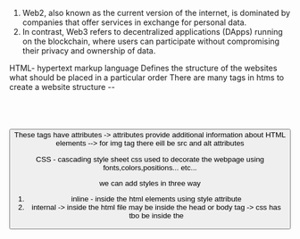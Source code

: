 1) Web2, also known as the current version of the internet, is dominated by companies that offer services in exchange for personal data. 
2) In contrast, Web3 refers to decentralized applications (DApps) running on the blockchain, where users can participate without compromising their privacy and ownership of data.

HTML- hypertext markup language
Defines the structure of the websites  what should be placed in a particular order 
There are many tags in htms to create a website structure -- <h1> <img> <p> <a> <button> <form>
These tags have attributes -> attributes provide additional information about HTML elements --> for img tag there eill be src and alt attributes 


CSS - cascading style sheet
css used to decorate the webpage using fonts,colors,positions... etc...

we can add styles in three way 
1) inline - inside the html elements using style attribute
2) internal -> inside the html file may be inside the head or body tag -> css has tbo be inside the <style> tag
3) external -> using external file may be common file for many files

there are many things in css learn by experience and use tailwind css this will easy to code having prebuild class names

Always use chrome developer tools to debug the CSS easily -> we can change the things and look how it will look dynamicaly

<html>
  <head>
    <title>
      V S Code
    </title>
  </head>
  <body>
    hello
  </body>
</html>


JAVASCRIPT 

